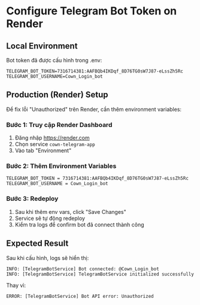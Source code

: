 # Configure Telegram Bot Token on Render

## Local Environment
Bot token đã được cấu hình trong .env:
```
TELEGRAM_BOT_TOKEN=7316714381:AAFBQb4IKDqf_8D76TG0sW7J87-eLssZh5Rc
TELEGRAM_BOT_USERNAME=Cown_Login_bot
```

## Production (Render) Setup
Để fix lỗi "Unauthorized" trên Render, cần thêm environment variables:

### Bước 1: Truy cập Render Dashboard
1. Đăng nhập https://render.com
2. Chọn service `cown-telegram-app`
3. Vào tab "Environment"

### Bước 2: Thêm Environment Variables
```
TELEGRAM_BOT_TOKEN = 7316714381:AAFBQb4IKDqf_8D76TG0sW7J87-eLssZh5Rc
TELEGRAM_BOT_USERNAME = Cown_Login_bot
```

### Bước 3: Redeploy
1. Sau khi thêm env vars, click "Save Changes"
2. Service sẽ tự động redeploy
3. Kiểm tra logs để confirm bot đã connect thành công

## Expected Result
Sau khi cấu hình, logs sẽ hiển thị:
```
INFO: [TelegramBotService] Bot connected: @Cown_Login_bot
INFO: [TelegramBotService] TelegramBotService initialized successfully
```

Thay vì:
```
ERROR: [TelegramBotService] Bot API error: Unauthorized
```

